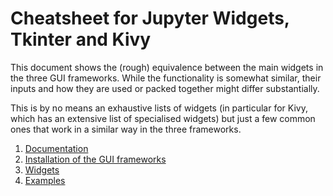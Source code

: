 # Cheatsheet for Jupyter Widgets, Tkinter and Kivy

This document shows the (rough) equivalence between the main widgets in the three GUI frameworks. While the functionality is somewhat similar, their inputs and how they are used or packed together might differ substantially.

This is by no means an exhaustive lists of widgets (in particular for Kivy, which has an extensive list of specialised widgets) but just a few common ones that work in a similar way in the three frameworks. 

1. [Documentation](docs/cheatsheet_docs/documentation.md)
1. [Installation of the GUI frameworks](docs/cheatsheet_docs/documentation.md)
1. [Widgets](docs/cheatsheet_docs/documentation.md)
1. [Examples](docs/cheatsheet_docs/documentation.md)

